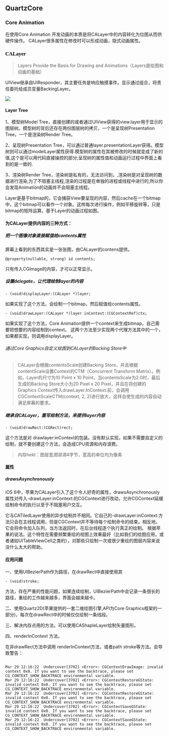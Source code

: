## QuartzCore
### Core Animation
在使用Core Animation 开发动画的本质是将CALayer中的内容转化为位图从而供硬件操作。
CALayer很多属性在修改时可以形成动画，隐式动画属性。

### <font face="微软雅黑" color=#000000>CALayer</font>
> Layers Provide the Basis for Drawing and Animations（Layers是绘图和动画的基础）

UIView继承自UIResponder，其主要任务是响应触摸事件。显示通过组合，将责任委托给成员变量BackingLayer。

![](https://github.com/Li-JianXin/ILEImage/blob/master/UIView.png?raw=true)


#### Layer Tree
1、模型树Model Tree，直接创建的或者通过UIView获得的view.layer用于显示的图层树。模型树的背后还存在两份图层树的拷贝，一个是呈现树Presentation Tree，一个是渲染树Render Tree。

2、呈现树Presentation Tree，可以通过普通layer.presentationLayer获得。模型树则可以通过modelLayer属性获得.模型树的属性在其被修改的时候就变成了新的值,这个是可以用代码直接操控的部分;呈现树的属性值和动画运行过程中界面上看到的是一致的.

3、渲染树Render Tree，渲染树是私有的，无法访问到，,渲染树是对呈现树的数据进行渲染,为了不阻塞主线程,渲染的过程是在单独的进程或线程中进行的,所以你会发现Animation的动画并不会阻塞主线程。

Layer是基于bitmap的，它会捕获View要呈现的内容，然后cache在一个bitmap中，这个bitmap可以看作一个对象。这样每次进行操作，例如平移旋转等，只是bitmap的矩阵运算。基于Layer的动画过程如图。


#### 为CALayer提供内容的三种方式：
##### 把一个图像对象直接赋值给contents属性
屏幕上看到的东西其实是一张张图，由CALayer的contens提供。
```
@property(nullable, strong) id contents;
```
只有传入CGImage的内容，才可以正常显示。


##### 设置delegate，让代理绘制layer的内容
```
- (void)displayLayer:(CALayer *)layer;
```
如果实现了这个方法，会绘制一个bitmap，然后赋值给contents属性。
```
- (void)drawLayer:(CALayer *)layer inContext:(CGContextRef)ctx;
```
如果实现了这个方法，Core Animation提供一个context来生成bitmap，自己需要把想要的内容绘制到context。
这两个方法至少实现两个代理方法其中的一个，如果都实现，则调用displayLayer。

###### 通过Core Graphics自定义绘图到CALayer的Backing Store中

> CALayer会根据contentsScale创建Backing Store，并且根据contentScale设置Context的CTM（Concurrent Transform Matrix）。例如，Layer的尺寸为10 Point x 10 Point，当contentsScale为2.0时，最后生成的Backing Store大小为20 Pixel x 20 Pixel，并且在将创建的Graphics Context传入drawLayer:InContext:前，会调用CGContextScaleCTM(context, 2, 2)进行放大，这样会使生成的内容自动满足屏幕的要求。


##### 继承自CALayer，重写绘制方法，来提供layer内容


```
- (void)drawRect:(CGRect)rect;
```

这个方法是对 drawlayer:inContext的包装。没有默认实现，如果不需要自定义的绘制，就不要创建这个方法，会造成CPU资源和内存浪费。

> 内存hekt：图层宽*图层高*4字节，宽高的单位均为像素

#### 属性
##### drawsAsynchronously
iOS 6中，苹果为CALayer引入了这个令人好奇的属性，drawsAsynchronously属性对传入-drawLayer:inContext:的CGContext进行改动，允许CGContext延缓绘制命令的执行以至于不阻塞用户交互。

它与CATiledLayer使用的异步绘制并不相同。它自己的-drawLayer:inContext:方法只会在主线程调用，但是CGContext并不等待每个绘制命令的结束。相反地，它会将命令加入队列，当方法返回时，在后台线程逐个执行真正的绘制。
根据苹果的说法。这个特性在需要频繁重绘的视图上效果最好（比如我们的绘图应用，或者诸如UITableViewCell之类的），对那些只绘制一次或很少重绘的图层内容来说没什么太大的帮助。

#### 应用问题
一、使用UIBezierPath作为路径，在drawRect中直接使用其
```
- (void)stroke;
```
方法，存在严重的性能问题，如果连续绘制，UIBezierPath中会记录一条很长的路径，重绘的工作越来越多，界面会越来越卡。

二、使用Quartz2D(苹果提供的一套二维绘图引擎,API为Core Graphics框架的一部分)，每次在drawRect中的时候仅仅绘制一条线段。

三、解决内存点用的方法，可以使用CAShapleLayer绘制矢量图形。

四、renderInContext 方法。

在非drawRect方法中调用 renderInContext方法，或者path stroke等方法。会导致警告：


```

Mar 29 12:16:22  Undercover[3702] <Error>: CGContextDrawImage: invalid context 0x0. If you want to see the backtrace, please set CG_CONTEXT_SHOW_BACKTRACE environmental variable.
Mar 29 12:16:22  Undercover[3702] <Error>: CGContextRestoreGState: invalid context 0x0. If you want to see the backtrace, please set CG_CONTEXT_SHOW_BACKTRACE environmental variable.
Mar 29 12:16:22  Undercover[3702] <Error>: CGContextRestoreGState: invalid context 0x0. If you want to see the backtrace, please set CG_CONTEXT_SHOW_BACKTRACE environmental variable.
Mar 29 12:16:22  Undercover[3702] <Error>: CGContextSaveGState: invalid context 0x0. If you want to see the backtrace, please set CG_CONTEXT_SHOW_BACKTRACE environmental variable.
Mar 29 12:16:22  Undercover[3702] <Error>: CGContextSaveGState: invalid context 0x0. If you want to see the backtrace, please set CG_CONTEXT_SHOW_BACKTRACE environmental variable.
```


